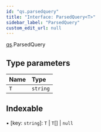 ```yaml
---
id: "qs.parsedquery"
title: "Interface: ParsedQuery<T>"
sidebar_label: "ParsedQuery"
custom_edit_url: null
---
```


[qs](../modules/qs.md).ParsedQuery

## Type parameters

| Name | Type |
| :------ | :------ |
| `T` | `string` |

## Indexable

▪ [key: `string`]: `T` \| `T`[] \| ``null``
